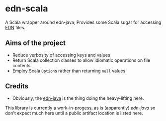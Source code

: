 edn-scala
=========

A Scala wrapper around edn-java; Provides some Scala sugar for accessing [EDN](https://github.com/edn-format/edn) files.

## Aims of the project
  - Reduce verbosity of accessing keys and values
  - Return Scala collection classes to allow idiomatic operations on file contents
  - Employ Scala ```Option```s rather than returning ```null``` values


## Credits
  - Obviously, the [edn-java](https://github.com/bpsm/edn-java) is the thing doing the heavy-lifting here.

This library is currently a work-in-progess, as is (apparently) *edn-java* so don't expect much here until a public artifact location is listed here.



